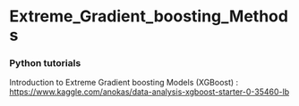 # Extreme_Gradient_boosting_Methods

### Python tutorials
Introduction to Extreme Gradient boosting Models (XGBoost) : https://www.kaggle.com/anokas/data-analysis-xgboost-starter-0-35460-lb
